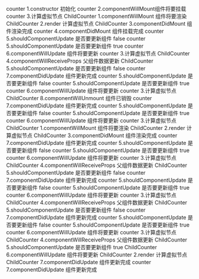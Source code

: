 counter 1.constructor 初始化
counter 2.componentWillMount组件将要挂载
counter 3.计算虚拟节点
ChildCounter 1.componentWillMount 组件将要渲染
ChildCounter 2.render 计算虚拟节点
ChildCounter 3.componentDidMount 组件渲染完成
counter 4.componentDidMount 组件挂载完成
counter 5.shouldComponentUpdate 是否要更新组件 false
counter 5.shouldComponentUpdate 是否要更新组件 true
counter 6.componentWillUpdate 组件将要更新
counter 3.计算虚拟节点
ChildCounter 4.componentWillReceiveProps 父组件数据更新
ChildCounter 5.shouldComponentUpdate 是否要更新组件 false
counter 7.componentDidUpdate 组件更新完成
counter 5.shouldComponentUpdate 是否要更新组件 false
counter 5.shouldComponentUpdate 是否要更新组件 true
counter 6.componentWillUpdate 组件将要更新
counter 3.计算虚拟节点
ChildCounter 8.componentWillUnmount 组件已销毁
counter 7.componentDidUpdate 组件更新完成
counter 5.shouldComponentUpdate 是否要更新组件 false
counter 5.shouldComponentUpdate 是否要更新组件 true
counter 6.componentWillUpdate 组件将要更新
counter 3.计算虚拟节点
ChildCounter 1.componentWillMount 组件将要渲染
ChildCounter 2.render 计算虚拟节点
ChildCounter 3.componentDidMount 组件渲染完成
counter 7.componentDidUpdate 组件更新完成
counter 5.shouldComponentUpdate 是否要更新组件 false
counter 5.shouldComponentUpdate 是否要更新组件 true
counter 6.componentWillUpdate 组件将要更新
counter 3.计算虚拟节点
ChildCounter 4.componentWillReceiveProps 父组件数据更新
ChildCounter 5.shouldComponentUpdate 是否要更新组件 false
counter 7.componentDidUpdate 组件更新完成
counter 5.shouldComponentUpdate 是否要更新组件 false
counter 5.shouldComponentUpdate 是否要更新组件 true
counter 6.componentWillUpdate 组件将要更新
counter 3.计算虚拟节点
ChildCounter 4.componentWillReceiveProps 父组件数据更新
ChildCounter 5.shouldComponentUpdate 是否要更新组件 false
counter 7.componentDidUpdate 组件更新完成
counter 5.shouldComponentUpdate 是否要更新组件 false
counter 5.shouldComponentUpdate 是否要更新组件 true
counter 6.componentWillUpdate 组件将要更新
counter 3.计算虚拟节点
ChildCounter 4.componentWillReceiveProps 父组件数据更新
ChildCounter 5.shouldComponentUpdate 是否要更新组件 true
ChildCounter 6.componentWillUpdate 组件将要更新
ChildCounter 2.render 计算虚拟节点
ChildCounter 7.componentDidUpdate 组件更新完成
counter 7.componentDidUpdate 组件更新完成